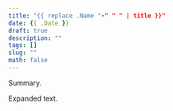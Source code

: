 ```yaml
---
title: "{{ replace .Name "-" " " | title }}"
date: {{ .Date }}
draft: true
description: ""
tags: []
slug: ""
math: false
---
```


Summary.

<!--more-->

Expanded text.
